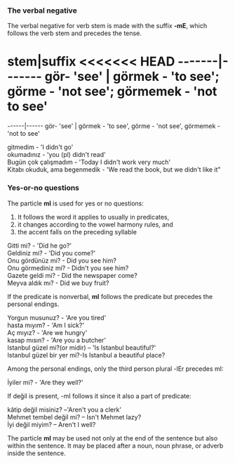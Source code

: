 ### The verbal negative 


The verbal negative for verb stem is made with the suffix **-mE**, which follows the verb stem and precedes the tense. 

stem|suffix
<<<<<<< HEAD
-------|-------
gör- 'see' | görmek - 'to see'; görme - 'not see'; görmemek - 'not to see'
=======
------|------
gör- 'see' | görmek - 'to see', görme - 'not see', görmemek - 'not to see'

gitmedim - 'I didn't go' </br>
okumadınız - 'you (pl) didn't read' </br>
Bugün çok çalışmadım - 'Today I didn't work very much' </br>
Kitabı okuduk, ama begenmedik - 'We read the book, but we didn't like it" 


### Yes-or-no questions 

The particle **mI** is used for yes or no questions: 

1) It follows the word it applies to usually in predicates,
2) it changes according to the vowel harmony rules, and
3) the accent falls on the preceding syllable 

Gitti mi? - 'Did he go?'<br/>
Geldiniz mi? - 'Did you come?' <br/>
Onu gördünüz mi? - Did you see him? <br/>
Onu görmediniz mi? - Didn't you see him? <br/>
Gazete geldi mi? - Did the newspaper come? <br/>
Meyva aldık mı? - Did we buy fruit?


If the predicate is nonverbal, **mI** follows the predicate but precedes the personal endings. 

Yorgun musunuz? - 'Are you tired' <br/>
hasta mıyım? - 'Am I sick?' <br/>
Aç mıyız? - 'Are we hungry' <br/>
kasap mısın? - 'Are you a butcher' <br/> 
Istanbul güzel mi?(or midir) – 'Is Istanbul beautiful?' <br/>
Istanbul güzel bir yer mi?-Is Istanbul a beautiful place? <br/>


Among the personal endings, only the third person plural -lEr precedes mI: 

İyiler mi? - 'Are they well?'

If değil is present, -mI follows it since it also a part of predicate: 


kâtip değil misiniz? –'Aren't you a clerk' <br/>
Mehmet tembel değil mi? – Isn't Mehmet lazy? <br/>
İyi değil miyim? – Aren't I well?

The particle **mI** may be used not only at the end of the sentence 
but also within the sentence. It may be placed after a noun, noun phrase, 
or adverb inside the sentence. 

 



















